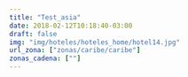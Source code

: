 ```yaml
---
title: "Test_asia"
date: 2018-02-12T10:18:40-03:00
draft: false
img: "img/hoteles/hoteles_home/hotel14.jpg"
url_zona: ["zonas/caribe/caribe"]
zonas_cadena: [""]
---
```


